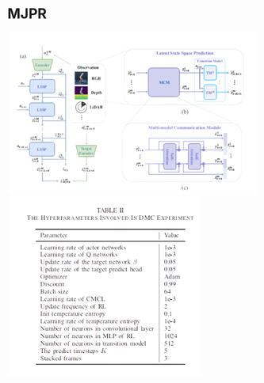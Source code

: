 # MJPR
![Image text](https://github.com/ykpcx-wzh/MJPR/blob/main/img/MJPR.png)
![Image text](https://github.com/ykpcx-wzh/MJPR/blob/main/img/Settings.png)
